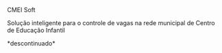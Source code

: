 CMEI Soft


Solução inteligente para o controle de vagas na rede municipal de Centro de Educação Infantil

\*descontinuado\*
